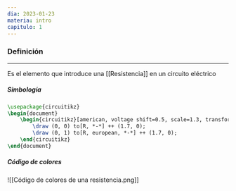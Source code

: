 ```yaml
---
dia: 2023-01-23
materia: intro
capitulo: 1
---
```

### Definición
---
Es el elemento que introduce una [[Resistencia]] en un circuito eléctrico

##### Simbología
```tikz
\usepackage{circuitikz} 
\begin{document} 
	\begin{circuitikz}[american, voltage shift=0.5, scale=1.3, transform shape, thick]
		\draw (0, 0) to[R, *-*] ++ (1.7, 0);
		\draw (0, 1) to[R, european, *-*] ++ (1.7, 0);
	\end{circuitikz}
\end{document}
```

##### Código de colores
![[Código de colores de una resistencia.png]]